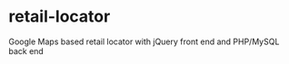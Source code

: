 retail-locator
==============

Google Maps based retail locator with jQuery front end and PHP/MySQL back end
